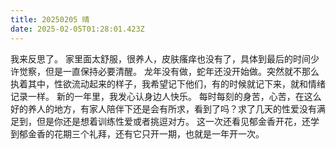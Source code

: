 ```yaml
---
title: 20250205 晴
date: 2025-02-05T01:28:01.423Z
---
```


我来反思了。
家里面太舒服，很养人，皮肤瘙痒也没有了，具体到最后的时间少许觉察，但是一直保持必要清醒。
龙年没有做，蛇年还没开始做。突然就不那么执着其中，性欲流动起来的样子，我希望记下他们，有的时候就记下来，就和情绪记录一样。
新的一年里，我发心认身边人快乐。
每时每刻的身苦，心苦，在这么好的养人的地方，有家人陪伴下还是会有所求，看到了吗？求了几天的性爱没有满足到，但是你还是想着训练性爱或者挑逗对方。
这一次还看见郁金香开花，还学到郁金香的花期三个礼拜，还有它只开一期，也就是一年开一次。

